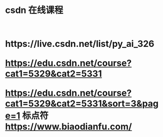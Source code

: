 <h1>csdn 在线课程<h1></br>
https://live.csdn.net/list/py_ai_326

https://edu.csdn.net/course?cat1=5329&cat2=5331

https://edu.csdn.net/course?cat1=5329&cat2=5331&sort=3&page=1
标点符</br>
https://www.biaodianfu.com/

